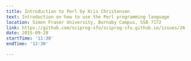 ```yaml
---
title: Introduction to Perl by Kris Christensen
text: Introduction on how to use the Perl programming language
location: Simon Fraser University, Burnaby Campus, SSB 7172
link: https://github.com/sciprog-sfu/sciprog-sfu.github.io/issues/26
date: 2015-09-28
startTime: '11:30'
endTime: '12:30'

---
```

